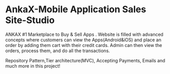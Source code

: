 # AnkaX-Mobile Application Sales Site-Studio

ANKAX  #1 Marketplace to Buy & Sell Apps . 
Website is filled with advanced concepts where customers can view the Apps(Android&iOS) and place an order by adding them cart with their credit cards. Admin can then view the orders, process them, and do all the transactions.


Repository Pattern,Tier architecture(MVC), Accepting Payments, Emails and much more in this project!  
